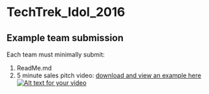 # TechTrek_Idol_2016 
## Example team submission
Each team must minimally submit:
  1. ReadMe.md
  2. 5 minute sales pitch video: [download and view an example here](https://github.com/MapEnglish/TechTrek_Idol_2016/blob/master/Intro/TechTrekIdol.mp4?raw=true)
[![Alt text for your video](http://img.youtube.com/vi/6Wbi6dhEWdc/0.jpg)](https://www.youtube.com/watch?v=6Wbi6dhEWdc)
